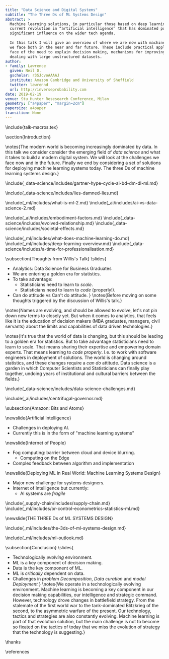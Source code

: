 ```yaml
---
title: "Data Science and Digital Systems"
subtitle: "The Three Ds of ML Systems Design"
abstract: >
  Machine learning solutions, in particular those based on deep learning methods, form an underpinning of the 
  current revolution in “artificial intelligence” that has dominated popular press headlines and is having a 
  significant influence on the wider tech agenda.
  
  In this talk I will give an overview of where we are now with machine learning solutions, and what challenges 
  we face both in the near and far future. These include practical application of existing algorithms in the 
  face of the need to explain decision making, mechanisms for improving the quality and availability of data, 
  dealing with large unstructured datasets.
author:
- family: Lawrence
  given: Neil D.
  gscholar: r3SJcvoAAAAJ
  institute: Amazon Cambridge and University of Sheffield
  twitter: lawrennd
  url: http://inverseprobability.com
date: 2019-02-19
venue: Stu Hunter Resesearch Conference, Milan
geometry: ["a4paper", "margin=2cm"]
papersize: a4paper
transition: None
---
```


\include{talk-macros.tex}

\section{Introduction}

\notes{The modern world is becoming increasingly dominated by data. In this talk we consider consider the emerging field of *data science* and what it takes to build a modern digital system. We will look at the challenges we face now and in the future. Finally we end by considering a set of solutions for deploying machine learning systems today. The three Ds of machine learning systems design.}

\include{_data-science/includes/gartner-hype-cycle-ai-bd-dm-dl-ml.md}

\include{_data-science/includes/lies-damned-lies.md}

\include{_ml/includes/what-is-ml-2.md}
\include{_ai/includes/ai-vs-data-science-2.md}

\include{_ai/includes/embodiment-factors.md}
\include{_data-science/includes/evolved-relationship.md}
\include{_data-science/includes/societal-effects.md}

\include{_ml/includes/what-does-machine-learning-do.md}
\include{_ml/includes/deep-learning-overview.md}
\include{_data-science/includes/a-time-for-professionalisation.md}

<!--
<!--include{_gp/includes/gp-intro-very-short.md}-->
<!--include{_deepgp/includes/deep-olympic.md}-->

\subsection{Thoughts from Willis's Talk}
\slides{
* Analytics: Data Science for Business Graduates
* We are entering a golden era for statistics.
* To take advantage:
    * Statisticians need to learn to *scale*.
	* Statisticians need to learn to *code* (properly!).
* Can do attitude vs Can't do attitude.
}
\notes{Before moving on some thoughts triggered by the discussion of Willis's talk.}

\notes{Names are evolving, and should be allowed to evolve, let's not pin down new terms to closely yet. But when it comes to analytics, that feels like it is the education of decision makers (MBA graduates, managers, civil servants) about the limits and capabilities of data driven technologies.}

\notes{It's true that the world of data is changing, but this should be leading to a golden era for statistics. But to take advantage statisticians need to learn to scale. That means sharing their expertise and empowering domain experts. That means learning to *code properly*. I.e. to work with software engineers in deployment of solutions. The world is changing around statistics, and these changes require a *can do* attitude. Data science is a garden in which Computer Scientists and Statisticians can finally play together, undoing years of institutional and cultural barriers between the fields.}

\include{_data-science/includes/data-science-challenges.md}

\include{_ai/includes/centrifugal-governor.md}

\subsection{Amazon: Bits and Atoms}

\newslide{Artificial Intelligence}

* Challenges in deploying AI.
* Currently this is in the form of "machine learning systems"

\newslide{Internet of People}

* Fog computing: barrier between cloud and device blurring.
    * Computing on the Edge
* Complex feedback between algorithm and implementation
  
\newslide{Deploying ML in Real World: Machine Learning Systems Design}

* Major new challenge for systems designers.
* Internet of Intelligence but currently:
	* AI systems are *fragile*

\include{_supply-chain/includes/supply-chain.md}
\include{_ml/includes/or-control-econometrics-statistics-ml.md}

\newslide{THE THREE Ds of ML SYSTEMS DESIGN}

\include{_ml/includes/the-3ds-of-ml-systems-design.md}
<!--\include{_ml/includes/the-3ds-enough-talk.md}-->
\include{_ml/includes/ml-outlook.md}

\subsection{Conclusion}
\slides{
* Technologically *evolving* environment.
* ML is a key component of decision making.
* Data is the key component of ML.
* ML is *critically* dependent on data.
* Challenges in *problem Decomposition*, *Data curation* and *model Deployment* 
}
\notes{We operate in a technologically evolving environment.  Machine learning is becoming a key component in our decision making capabilities, our intelligence and strategic command. However, technology drove changes in battlefield strategy. From the stalemate of the first world war to the tank-dominated Blitzkrieg of the second, to the asymmetric warfare of the present. Our technology, tactics and strategies are also constantly evolving. Machine learning is part of that evolution solution, but the main challenge is not to become so fixated on the tactics of today that we miss the evolution of strategy that the technology is suggesting.}

\thanks

\references




